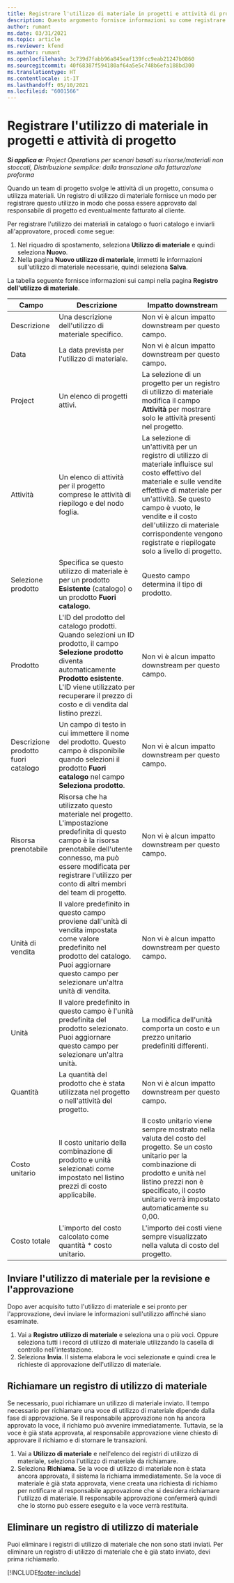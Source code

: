 ```yaml
---
title: Registrare l'utilizzo di materiale in progetti e attività di progetto
description: Questo argomento fornisce informazioni su come registrare l'utilizzo di materiale in progetti e attività di progetto.
author: rumant
ms.date: 03/31/2021
ms.topic: article
ms.reviewer: kfend
ms.author: rumant
ms.openlocfilehash: 3c739d7fabb96a845eaf139fcc9eab21247b0860
ms.sourcegitcommit: 40f68387f594180af64a5e5c748b6efa188bd300
ms.translationtype: HT
ms.contentlocale: it-IT
ms.lasthandoff: 05/10/2021
ms.locfileid: "6001566"
---
```

# <a name="record-material-usage-on-projects-and-project-tasks"></a>Registrare l'utilizzo di materiale in progetti e attività di progetto

_**Si applica a:** Project Operations per scenari basati su risorse/materiali non stoccati, Distribuzione semplice: dalla transazione alla fatturazione proforma_

Quando un team di progetto svolge le attività di un progetto, consuma o utilizza materiali. Un registro di utilizzo di materiale fornisce un modo per registrare questo utilizzo in modo che possa essere approvato dal responsabile di progetto ed eventualmente fatturato al cliente. 

Per registrare l'utilizzo dei materiali in catalogo o fuori catalogo e inviarli all'approvatore, procedi come segue: 

1. Nel riquadro di spostamento, seleziona **Utilizzo di materiale** e quindi seleziona **Nuovo**.
2. Nella pagina **Nuovo utilizzo di materiale**, immetti le informazioni sull'utilizzo di materiale necessarie, quindi seleziona **Salva**.

La tabella seguente fornisce informazioni sui campi nella pagina **Registro dell'utilizzo di materiale**. 

| **Campo** | **Descrizione** | **Impatto downstream** |
| --- | --- | --- |
| Descrizione | Una descrizione dell'utilizzo di materiale specifico. | Non vi è alcun impatto downstream per questo campo. |
| Data | La data prevista per l'utilizzo di materiale. | Non vi è alcun impatto downstream per questo campo. |
| Project | Un elenco di progetti attivi. | La selezione di un progetto per un registro di utilizzo di materiale modifica il campo **Attività** per mostrare solo le attività presenti nel progetto. |
| Attività | Un elenco di attività per il progetto comprese le attività di riepilogo e del nodo foglia. | La selezione di un'attività per un registro di utilizzo di materiale influisce sul costo effettivo del materiale e sulle vendite effettive di materiale per un'attività. Se questo campo è vuoto, le vendite e il costo dell'utilizzo di materiale corrispondente vengono registrate e riepilogate solo a livello di progetto. |
| Selezione prodotto | Specifica se questo utilizzo di materiale è per un prodotto **Esistente** (catalogo) o un prodotto **Fuori catalogo**. | Questo campo determina il tipo di prodotto. |
| Prodotto | L'ID del prodotto del catalogo prodotti. Quando selezioni un ID prodotto, il campo **Selezione prodotto** diventa automaticamente **Prodotto esistente**. L'ID viene utilizzato per recuperare il prezzo di costo e di vendita dal listino prezzi. | Non vi è alcun impatto downstream per questo campo. |
| Descrizione prodotto fuori catalogo | Un campo di testo in cui immettere il nome del prodotto. Questo campo è disponibile quando selezioni il prodotto **Fuori catalogo** nel campo **Seleziona prodotto**.| Non vi è alcun impatto downstream per questo campo. |
| Risorsa prenotabile| Risorsa che ha utilizzato questo materiale nel progetto. L'impostazione predefinita di questo campo è la risorsa prenotabile dell'utente connesso, ma può essere modificata per registrare l'utilizzo per conto di altri membri del team di progetto. | Non vi è alcun impatto downstream per questo campo. |
| Unità di vendita | Il valore predefinito in questo campo proviene dall'unità di vendita impostata come valore predefinito nel prodotto del catalogo. Puoi aggiornare questo campo per selezionare un'altra unità di vendita. | Non vi è alcun impatto downstream per questo campo. |
| Unità | Il valore predefinito in questo campo è l'unità predefinita del prodotto selezionato. Puoi aggiornare questo campo per selezionare un'altra unità. | La modifica dell'unità comporta un costo e un prezzo unitario predefiniti differenti. |
| Quantità | La quantità del prodotto che è stata utilizzata nel progetto o nell'attività del progetto. | Non vi è alcun impatto downstream per questo campo. |
| Costo unitario | Il costo unitario della combinazione di prodotto e unità selezionati come impostato nel listino prezzi di costo applicabile. | Il costo unitario viene sempre mostrato nella valuta del costo del progetto. Se un costo unitario per la combinazione di prodotto e unità nel listino prezzi non è specificato, il costo unitario verrà impostato automaticamente su 0,00. |
| Costo totale | L'importo del costo calcolato come quantità \* costo unitario.| L'importo dei costi viene sempre visualizzato nella valuta di costo del progetto. |


## <a name="submit-material-usage-for-review-and-approval"></a>Inviare l'utilizzo di materiale per la revisione e l'approvazione 
Dopo aver acquisito tutto l'utilizzo di materiale e sei pronto per l'approvazione, devi inviare le informazioni sull'utilizzo affinché siano esaminate.

1. Vai a **Registro utilizzo di materiale** e seleziona una o più voci. Oppure seleziona tutti i record di utilizzo di materiale utilizzando la casella di controllo nell'intestazione.
2. Seleziona **Invia**. Il sistema elabora le voci selezionate e quindi crea le richieste di approvazione dell'utilizzo di materiale.

## <a name="recall-a-material-usage-log"></a>Richiamare un registro di utilizzo di materiale

Se necessario, puoi richiamare un utilizzo di materiale inviato. Il tempo necessario per richiamare una voce di utilizzo di materiale dipende dalla fase di approvazione.  Se il responsabile approvazione non ha ancora approvato la voce, il richiamo può avvenire immediatamente. Tuttavia, se la voce è già stata approvata, al responsabile approvazione viene chiesto di approvare il richiamo e di stornare le transazioni.

1. Vai a **Utilizzo di materiale** e nell'elenco dei registri di utilizzo di materiale, seleziona l'utilizzo di materiale da richiamare.
2. Seleziona **Richiama**. Se la voce di utilizzo di materiale non è stata ancora approvata, il sistema la richiama immediatamente. Se la voce di materiale è già stata approvata, viene creata una richiesta di richiamo per notificare al responsabile approvazione che si desidera richiamare l'utilizzo di materiale. Il responsabile approvazione confermerà quindi che lo storno può essere eseguito e la voce verrà restituita.

## <a name="delete-a-material-usage-log"></a>Eliminare un registro di utilizzo di materiale

Puoi eliminare i registri di utilizzo di materiale che non sono stati inviati. Per eliminare un registro di utilizzo di materiale che è già stato inviato, devi prima richiamarlo.



[!INCLUDE[footer-include](../includes/footer-banner.md)]
